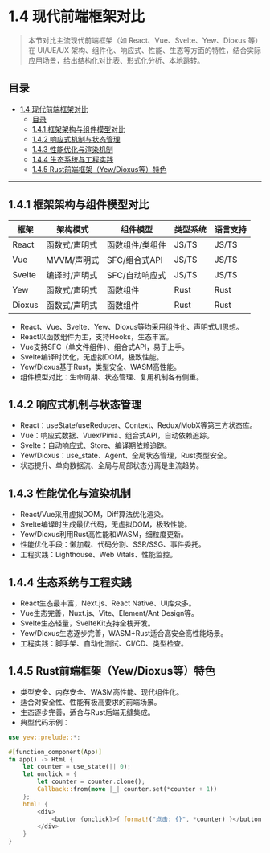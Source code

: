 # 1.4 现代前端框架对比

> 本节对比主流现代前端框架（如 React、Vue、Svelte、Yew、Dioxus 等）在 UI/UE/UX 架构、组件化、响应式、性能、生态等方面的特性，结合实际应用场景，给出结构化对比表、形式化分析、本地跳转。

## 目录

- [1.4 现代前端框架对比](#14-现代前端框架对比)
  - [目录](#目录)
  - [1.4.1 框架架构与组件模型对比](#141-框架架构与组件模型对比)
  - [1.4.2 响应式机制与状态管理](#142-响应式机制与状态管理)
  - [1.4.3 性能优化与渲染机制](#143-性能优化与渲染机制)
  - [1.4.4 生态系统与工程实践](#144-生态系统与工程实践)
  - [1.4.5 Rust前端框架（Yew/Dioxus等）特色](#145-rust前端框架yewdioxus等特色)

---

## 1.4.1 框架架构与组件模型对比

| 框架   | 架构模式      | 组件模型         | 类型系统 | 语言支持 |
|--------|---------------|------------------|----------|----------|
| React  | 函数式/声明式 | 函数组件/类组件  | JS/TS    | JS/TS    |
| Vue    | MVVM/声明式   | SFC/组合式API    | JS/TS    | JS/TS    |
| Svelte | 编译时/声明式 | SFC/自动响应式   | JS/TS    | JS/TS    |
| Yew    | 函数式/声明式 | 函数组件         | Rust     | Rust     |
| Dioxus | 函数式/声明式 | 函数组件         | Rust     | Rust     |

- React、Vue、Svelte、Yew、Dioxus等均采用组件化、声明式UI思想。
- React以函数组件为主，支持Hooks，生态丰富。
- Vue支持SFC（单文件组件）、组合式API，易于上手。
- Svelte编译时优化，无虚拟DOM，极致性能。
- Yew/Dioxus基于Rust，类型安全、WASM高性能。
- 组件模型对比：生命周期、状态管理、复用机制各有侧重。

## 1.4.2 响应式机制与状态管理

- React：useState/useReducer、Context、Redux/MobX等第三方状态库。
- Vue：响应式数据、Vuex/Pinia、组合式API，自动依赖追踪。
- Svelte：自动响应式、Store、编译期依赖追踪。
- Yew/Dioxus：use_state、Agent、全局状态管理，Rust类型安全。
- 状态提升、单向数据流、全局与局部状态分离是主流趋势。

## 1.4.3 性能优化与渲染机制

- React/Vue采用虚拟DOM，Diff算法优化渲染。
- Svelte编译时生成最优代码，无虚拟DOM，极致性能。
- Yew/Dioxus利用Rust高性能和WASM，细粒度更新。
- 性能优化手段：懒加载、代码分割、SSR/SSG、事件委托。
- 工程实践：Lighthouse、Web Vitals、性能监控。

## 1.4.4 生态系统与工程实践

- React生态最丰富，Next.js、React Native、UI库众多。
- Vue生态完善，Nuxt.js、Vite、Element/Ant Design等。
- Svelte生态轻量，SvelteKit支持全栈开发。
- Yew/Dioxus生态逐步完善，WASM+Rust适合高安全高性能场景。
- 工程实践：脚手架、自动化测试、CI/CD、类型检查。

## 1.4.5 Rust前端框架（Yew/Dioxus等）特色

- 类型安全、内存安全、WASM高性能、现代组件化。
- 适合对安全性、性能有极高要求的前端场景。
- 生态逐步完善，适合与Rust后端无缝集成。
- 典型代码示例：

```rust
use yew::prelude::*;

#[function_component(App)]
fn app() -> Html {
    let counter = use_state(|| 0);
    let onclick = {
        let counter = counter.clone();
        Callback::from(move |_| counter.set(*counter + 1))
    };
    html! {
        <div>
            <button {onclick}>{ format!("点击: {}", *counter) }</button>
        </div>
    }
}
```
